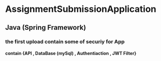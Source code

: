 # AssignmentSubmissionApplication
## Java (Spring Framework)
### the first upload contain some of securiy for App
#### contain {API , DataBase (mySql) , Authentiaction , JWT Filter}
